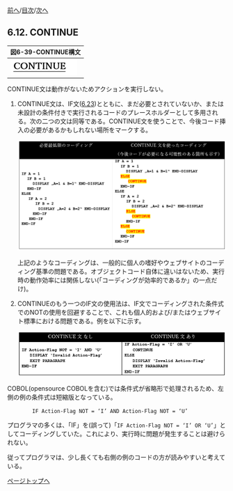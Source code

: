 <!--navi start1-->
[前へ](6-11.md)/[目次](https://opensourcecobol.github.io/markdown/TOC.html)/[次へ](6-13-1.md)
<!--navi end1-->
## 6.12. CONTINUE

|図6-39-CONTINUE構文|
|:--|
|![alt text](Image/6-39.png)|

CONTINUE文は動作がないためアクションを実行しない。

1. CONTINUE文は、IF文([6.23](6-23.md))とともに、まだ必要とされていないか、または未設計の条件付きで実行されるコードのプレースホルダーとして多用される。次の二つの文は同等である。CONTINUE文を使うことで、今後コード挿入の必要があるかもしれない場所をマークする。

    ![alt text](Image/6-12-1.png)

    上記のようなコーディングは、一般的に個人の嗜好やウェブサイトのコーディング基準の問題である。オブジェクトコード自体に違いはないため、実行時の動作効率には関係しない(「コーディングが効率的であるか」の一点だけ)。

2. CONTINUEのもう一つのIF文の使用法は、IF文でコーディングされた条件式でのNOTの使用を回避することで、これも個人的および/またはウェブサイト標準における問題である。例を以下に示す。

    ![alt text](Image/6-12-2.png)

COBOL(opensource COBOLを含む)では条件式が省略形で処理されるため、左側の例の条件式は短縮版となっている。

            IF Action-Flag NOT = ‘I’ AND Action-Flag NOT = ‘U’

プログラマの多くは、「IF」を(誤って)「`IF Action-Flag NOT = ‘I’ OR ‘U’`」としてコーディングしていた。これにより、実行時に問題が発生することは避けられない。

従ってプログラマは、少し長くても右側の例のコードの方が読みやすいと考えている。

<!--navi start2-->

[ページトップへ](6-12.md)
<!--navi end2-->
